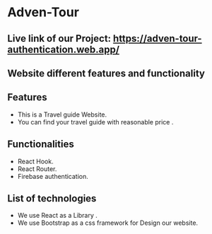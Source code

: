 # Adven-Tour

## Live link of our Project: https://adven-tour-authentication.web.app/

## Website different features and functionality
## Features
* This is a Travel guide Website.
* You can find your travel guide with reasonable price .
## Functionalities

* React Hook.
* React Router.
* Firebase authentication. 

## List of technologies
* We use React as a Library .
* We use  Bootstrap  as a css framework for Design our website.